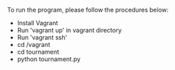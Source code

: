 To run the program, please follow the procedures below:
- Install Vagrant
- Run 'vagrant up' in vagrant directory
- Run 'vagrant ssh'
- cd /vagrant
- cd tournament
- python tournament.py